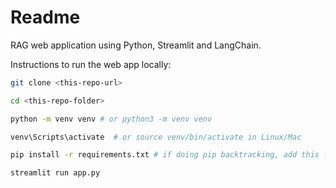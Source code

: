 # Readme

RAG web application using Python, Streamlit and LangChain.

Instructions to run the web app locally:

```bash
git clone <this-repo-url>

cd <this-repo-folder>

python -m venv venv # or python3 -m venv venv

venv\Scripts\activate  # or source venv/bin/activate in Linux/Mac

pip install -r requirements.txt # if doing pip backtracking, add this flag to temporarily use the old resolver

streamlit run app.py
```
